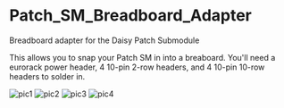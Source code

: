 # Patch_SM_Breadboard_Adapter
Breadboard adapter for the Daisy Patch Submodule

This allows you to snap your Patch SM in into a breaboard. You'll need a eurorack power header, 4 10-pin 2-row headers, and 4 10-pin 10-row headers to solder in. 

![pic1](pictures/BB_adapter1.png)
![pic2](pictures/BB_adapter2.png)
![pic3](pictures/BB_adapter3.png)
![pic4](pictures/BB_adapter4.png)